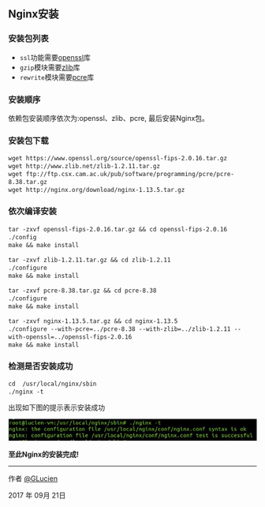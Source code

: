 ## Nginx安装

### 安装包列表

+ `ssl`功能需要[openssl](https://www.openssl.org/)库
+ `gzip`模块需要[zlib](http://www.zlib.net/)库
+ `rewrite`模块需要[pcre](http://www.pcre.org/)库

### 安装顺序

依赖包安装顺序依次为:openssl、zlib、pcre, 最后安装Nginx包。

### 安装包下载

```shell
wget https://www.openssl.org/source/openssl-fips-2.0.16.tar.gz
wget http://www.zlib.net/zlib-1.2.11.tar.gz
wget ftp://ftp.csx.cam.ac.uk/pub/software/programming/pcre/pcre-8.38.tar.gz
wget http://nginx.org/download/nginx-1.13.5.tar.gz
```

### **依次**编译安装

```shell
tar -zxvf openssl-fips-2.0.16.tar.gz && cd openssl-fips-2.0.16
./config 
make && make install
```

```shell
tar -zxvf zlib-1.2.11.tar.gz && cd zlib-1.2.11
./configure
make && make install
```

```shell
tar -zxvf pcre-8.38.tar.gz && cd pcre-8.38
./configure
make && make install
```

```shell
tar -zxvf nginx-1.13.5.tar.gz && cd nginx-1.13.5
./configure --with-pcre=../pcre-8.38 --with-zlib=../zlib-1.2.11 --with-openssl=../openssl-fips-2.0.16
make && make install
```

### 检测是否安装成功
```shell
cd  /usr/local/nginx/sbin
./nginx -t
```

出现如下图的提示表示安装成功

![Nginx_install_success](nginx_install_success.jpg)

**至此Nginx的安装完成!**

------
作者 [@GLucien](https://github.com/GLucien)

2017 年 09月 21日
